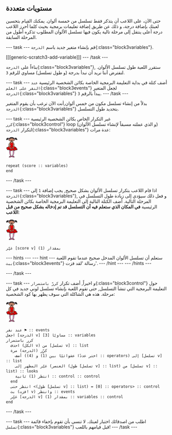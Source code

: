 ## مستويات متعددة

حتى الآن، على اللاعب أن يتذكر فقط تسلسل من خمسة ألوان. يمكنك القيام بتحسين لعبتك بإضافة درجة، و ذلك عن طريق إضافة تعليمات برمجية بحيث كلما أحرز اللاعب درجة أعلى ينتقل إلى مرحلة تالية يكون فيها تسلسل الألوان المطلوب تذكره أطول من المرحلة السابقة.

--- task --- قم بإنشاء متغير جديد باسم `الدرجة`{:class="block3variables"}.

[[[generic-scratch3-add-variable]]] --- /task ---

بناءاً على `الدرجة`{:class="block3variables"}, ستقرر اللعبة طول تسلسل الألوان. لنفترض أننا نريد أن نبدأ بدرجة (و طول تسلسل) مساوي للرقم `3`.

--- task --- أضف كتلة في بداية التعليمة البرمجية الخاصة بكائن الشخصية الرئيسية `عند النقر على العلم`{:class="block3events"} لجعل المتغير `الدرجة`{:class="block3variables"} يبدأ بالرقم `3`. --- /task ---

بدلاً من إنشاء تسلسل مكون من خمس ألوان,أنت الآن ترغب بأن يقوم المتغير `الدرجة`{:class="block3variables"} بتحديد طول التسلسل.

--- task --- غير التكرار الخاص بكائن الشخصية الرئيسية `كرر`{:class="block3control"} loop (و الذي عملته مسبقاً لإنشاء تسلسل الألوان) لتكرار `الدرجة`{:class="block3variables"} عدة مرات:

![كائن](images/ballerina.png)

```blocks3
repeat (score :: variables)
end
```

--- /task ---

--- task --- اذا قام اللاعب بتكرار تسلسل الألوان بشكل صحيح, يجب إضافة `1` إلى `الدرجة`{:class="block3variables"}, و فعل ذلك سيؤدي إلى زيادة طول التسلسل في المرحلة التالية. أضف الكتلة التالية إلى التعليمة البرمجية الخاصة بكائن الشخصية الرئيسية **في المكان الذي ستعلم فيه أن التسلسل قد تم إدخاله بشكل صحيح من قبل اللاعب**:

![كائن](images/ballerina.png)

```blocks3
غيِّر [score v] بمقدار (1)
```

--- hints ---
 --- hint --- ستعلم أن تسلسل الألوان المدخل صحيح عندما تقوم اللعبة `ببث`{:class="block3events"} رسالة 'لقد فزت'.
--- /hint ---
--- /hints ---

--- /task ---

--- task --- و اخيراً, أضف تكرار `كررّ باستمرار`{:class="block3control"} حول التعليمة البرمجية التي تنشأ التسلسل, حتى تقوم اللعبة بإنشاء تسلسل لوني جديد في كل مرحلة. هذه هي الشاكلة التي سوف يظهر بها كود الشخصية:

![راقصة البالية](images/ballerina.png)

```blocks3
عند نقر ⚑ :: events
اجعل [الدرجة v] مساويًا [3] :: variables
كرر باستمرار 
  احذف (الكل v) من [تسلسل v] :: list
  كرِّر (الدرجة) مرة 
    أضف (اختر عددًا عشوائيًا بين (1) و (4) :: operators) إلى [تسلسل v] :: list
    غيّر المظهر إلى (العنصر (طول [تسلسل v] :: list) من [تسلسل v] :: list) :: looks
    انتظر (1) ثانية :: control :: control
  end
  انتظر حتى <(طول [تسلسل v] :: list) = [0] :: operators> :: control
  بث (فزت! v) وانتظر :: events
  غيِّر [الدرجة v] بمقدار (1) :: variables :: control
end
```

--- /task ---

--- task --- اطلب من اصدقائك اختبار لعبتك. لا تنسى بأن تقوم بإخفاء قائمة `تسلسل`{:class="block3variables"} قبل قيامهم باللعب! --- /task ---